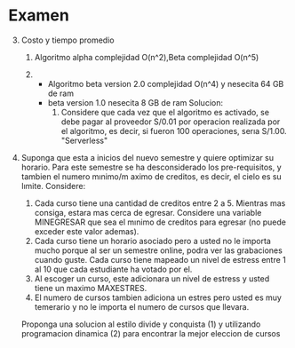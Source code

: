 # Examen

3. Costo y tiempo promedio

   1. Algoritmo alpha complejidad O(n^2),Beta complejidad O(n^5)

   2. - Algoritmo beta version 2.0 complejidad O(n^4) y nesecita 64 GB de ram
      - beta version 1.0 nesecita 8 GB de ram
        Solucion:
        1. Considere que cada vez que el algoritmo es activado, se debe pagar al proveedor S/0.01 por operacion realizada por el algoritmo, es decir, si fueron 100 operaciones, serıa S/1.00. "Serverless"

1. Suponga que esta a inicios del nuevo semestre y quiere optimizar su horario. Para este semestre
   se ha desconsiderado los pre-requisitos, y tambien el numero mınimo/m aximo de creditos, es decir, el
   cielo es su lımite. Considere:

   1. Cada curso tiene una cantidad de creditos entre 2 a 5. Mientras mas consiga, estara mas cerca
      de egresar. Considere una variable MINEGRESAR que sea el mınimo de creditos para egresar
      (no puede exceder este valor ademas).
   2. Cada curso tiene un horario asociado pero a usted no le importa mucho porque al ser un semestre
      online, podra ver las grabaciones cuando guste.
      Cada curso tiene mapeado un nivel de estress entre 1 al 10 que cada estudiante ha votado por el.
   3. Al escoger un curso, este adicionara un nivel de estress y usted tiene un maximo MAXESTRES.
   4. El numero de cursos tambien adiciona un estres pero usted es muy temerario y no le importa el
      numero de cursos que llevara.

   Proponga una solucion al estilo divide y conquista (1) y utilizando programacion dinamica (2)
   para encontrar la mejor eleccion de cursos
